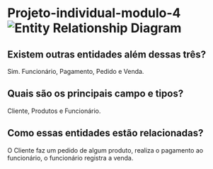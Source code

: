 # Projeto-individual-modulo-4![Entity Relationship Diagram](https://user-images.githubusercontent.com/109106383/216434104-3a8bb61d-3bab-482d-b16e-ca209931a9d8.jpg)


## Existem outras entidades além dessas três?
Sim. Funcionário, Pagamento, Pedido e Venda.

## Quais são os principais campo e tipos?
Cliente, Produtos e Funcionário.

## Como essas entidades estão relacionadas?
O Cliente faz um pedido de algum produto, realiza o pagamento ao funcionário, o funcionário registra a venda.
